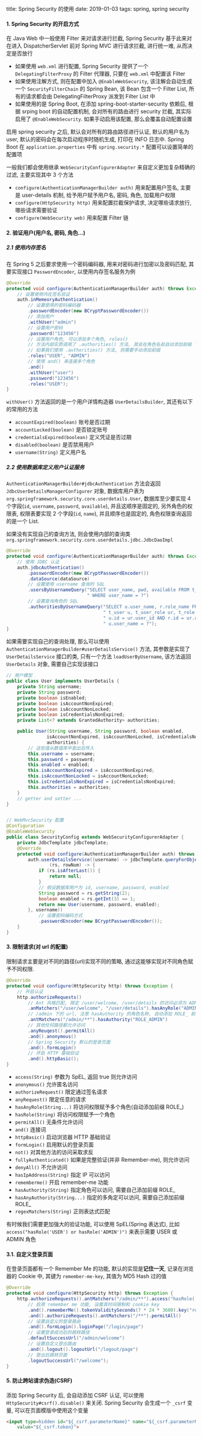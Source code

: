title: Spring Security 的使用
date: 2019-01-03
tags: spring, spring security



#### 1. Spring Security 的开启方式

在 Java Web 中一般使用 Filter 来对请求进行拦截, Spring Security 基于此来对在进入 DispatcherServlet 前对 Spring MVC 进行请求拦截, 进行统一难, 从而决定是否放行

* 如果使用 `web.xml` 进行配置, Spring Security 提供了一个 `DelegatingFilterProxy` 的 Filter 代理器, 只要在 `web.xml` 中配置该 Filter
* 如果使用注解方式, 则在配置中加入 `@EnableWebSecurity`, 该注解会自动生成一个 `SecurityFilterChain` 的 Spring Bean, 该 Bean 包含一个 Filter List, 所有的请求都会由 DelegatingFilterProxy 派发到 Filter List 中
* 如果使用的是 Spring Boot, 在添加 spring-boot-starter-security 依赖后, 根据 srping boot 的自动配置机制, 会对所有的路由进行 security 拦截, 其实际启用了 `@EnableWebSecurity`. 如果手动启用该配置, 那么会覆盖自动配置设置

启用 spring security 之后, 默认会对所有的路由路径进行认证, 默认的用户名为 user, 默认的密码会在每次启动程序时随机生成, 打印在 INFO 日志中. Spring Boot 在 `application.properties` 中有 `spring.security.*` 配置可以设置简单的配置项

一般我们都会使用继承 `WebSecurityConfigurerAdapter` 来自定义更加复杂精确的过滤, 主要实现其中 3 个方法

* `configure(AuthenticationManagerBuilder auth)` 用来配置用户签名, 主要是 user-details 机制, 给予用户赋予用户名, 密码, 角色, 加载用户权限
* `configure(HttpSecurity http)` 用来配置拦截保护请求, 决定哪些请求放行, 哪些请求需要验证
* `configure(WebSecurity web)` 用来配置 Filter 链

#### 2. 验证用户(用户名, 密码, 角色...)

##### 2.1 使用内存签名

在 Spring 5 之后要求使用一个密码编码器, 用来对密码进行加密以及密码匹配, 其要实现接口 `PasswordEncoder`, 以使用内存签名服务为例

```java
@Override
protected void configure(AuthenticationManagerBuilder auth) throws Exception {
    // 设置使用内在签名验证
 	auth.inMemeoryAuthentication()
        // 设置使用的密码编码器
        .passwordEncoder(new BCryptPasswordEncoder())
        // 添加用户
        .withUser("admin")
        // 设置用户密码
        .password("123456")
        // 设置用户角色, 可以添加多个角色, roles() 
        // 方法内部实质调用了 .authorities() 方法, 其会在角色名前自动添加前缀 `ROLE_`
        // 如果我们使用 .authorities() 方法, 则需要手动添加前缀
        .roles("USER", "ADMIN")
        // 使用 and() 来连接多个角色
        .and()
        .withUser("user")
        .psssword("123456")
        .roles("USER");
}
```

`withUser()` 方法返回的是一个用户详情构造器 `UserDetailsBuilder`, 其还有以下的常用的方法

* `accountExpired(boolean)` 账号是否过期
* `accountLocked(boolean)` 是否锁定账号
* `credentialsExpired(boolean)` 定义凭证是否过期
* `disabled(boolean)` 是否禁用用户
* `username(String)` 定义用户名

##### 2.2 使用数据库定义用户认证服务

`AuthenticationManagerBuilder#jdbcAuthentication` 方法会返回  `JdbcUserDetailsManagerConfigurer` 对象, 数据库用户表为  `org.springframework.security.core.userdetails.User`, 数据库至少要实现 4 个字段(`id`, `username`, `password`, `available`), 并且这顺序是固定的, 另外角色的权限表, 权限表要实现 2 个字段(`id`, `name`), 并且顺序也是固定的, 角色权限查询返回的是一个 List.

如果没有实现自己的查询方法, 则会使用内部的查询类 `org.springframework.security.core.userdetails.jdbc.JdbcDaoImpl`

```java
@Override
protected void configure(AuthenticationManagerBuilder auth) throws Exception {
    // 使用 JDBC 认证
 	auth.jdbcAuthentication()
        .passwordEncoder(new BCryptPasswordEncoder())
        .dataSource(dataSource)
        // 设置使用 username 查询的 SQL
        .usersByUsernameQuery("SELECT user_name, pwd, available FROM t_user " +
                              " WHERE user_name = ?")
        // 设置查询角色的 SQL
        .authoritiesByUsernameQuery("SELECT u.user_name, r.role_name FROM " + 
                               		" t_user u, t_user_role ur, t_role r WHERE " +
                                    " u.id = ur.user_id AND r.id = ur.role_id AND " +
        							" u.user_name = ?");
}
```

如果需要实现自己的查询处理, 那么可以使用 `AuthenticationManagerBuilder#userDetailsService()` 方法, 其参数是实现了 `UserDetailsService` 接口的类, 只有一个方法 `loadUserByUsername`, 该方法返回 `UserDetails` 对象, 需要自己实现该接口

```java
// 用户模型
public class User implements UserDetails {
	private String username;
	private String password;
	private boolean isEnabled;
    private boolean isAccountNonExpired;
    private boolean isAccountNonLocked;
    private boolean isCredentialsNonExpired;
    private List<? extends GrantedAuthority> authorities;

    public User(String username, String password, boolean enabled,
               isAccountNonExpired, isAccountNonLocked, isCredentialsNonExpired,
               authorities) {
        // 这些值从数值库中查出后传入
        this.username = username;
        this.password = password;
        this.enabled = enabled;
        this.isAccountNonExpired = isAccountNonExpired;
        this.isAccountNonLocked = isAccountNonLocked;
        this.isCredentialsNonExpired = isCredentialsNonExpired;
        this.authorities = authorities;
    }
    // getter and setter ...
}


// WebMvcSecurity 配置
@Configuration
@EnableWebSecurity
public class SecurityConfig extends WebSecurityConfigurerAdapter {
    private JdbcTemplate jdbcTemplate;
	@Override
	protected void configure(AuthenticationManagerBuilder auth) throws Exception {
        auth.userDetailsService((username) -> jdbcTemplate.queryForObject(userQuery,
				(rs, rowNum) -> {
            if (rs.isAfterLast()) {
                return null;
            }
            // 假设数据库用户为 id, username, password, enabled
            String password = rs.getString(2);
            boolean enabled = rs.getInt(3) == 1;
            return new User(username, password, enabled);
        }, username))
        	// 设置密码编码方式
        	.passwordEncoder(new BCryptPasswordEncoder());
    }
}
```

#### 3. 限制请求(对 url 的配置)

限制请求主要是对不同的路径(url)实现不同的策略, 通过这能够实现对不同角色赋予不同权限.

```java
@Override
protected void configure(HttpSecurity http) throws Exception {
    // 开启认证
 	http.authorizeRequests()   
        // Ant 风格匹配, 限定 /user/welcome, /user/details 的访问必须为 ADMIN 或 USER 
        .anMatchers("/user/welcome", "/user/details").hasAnyRole("ADMIN", "USER")
        // /admin 下的 url, 注意 hasAuthority 的角色名称, 自动添加 ROLE_ 前缀
        .antMatchers("/admin/**").hasAuthority("ROLE_ADMIN")
        // 其他任何路径都允许访问
        .anyReuqest().permitAll()
        .and().anonymous()
        // Spring Security 默认的登录页面
        .and().formLogin()
        // 开启 HTTP 基础验证
        .and().httpBasic();
}
```

* `access(String)` 参数为 SpEL, 返回 true 则允许访问
* `anonymous()` 允许匿名访问
* `authorizeRequest()` 限定通过签名请求
* `anyRequest()` 限定任意的请求
* `hasAnyRole(String...)` 将访问权限赋予多个角色(自动添加前缀 ROLE_)
* `hasRole(String)` 将访问权限赋予一个角色
* `permitAll()` 无条件允许访问
* `and()` 连接词
* `httpBasic()` 启动浏览器 HTTP 基础验证
* `formLogin()` 启用默认的登录页面
* `not()` 对其他方法的访问采取求反
* `fullyAuthenticated()` 如果是完整验证(并非 Remember-me), 则允许访问
* `denyAll()` 不允许访问
* `hasIpAddress(String)` 指定 IP 可以访问
* `rememberme()` 开启 remember-me 功能
* `hasAuthority(String)` 指定角色可以访问, 需要自己添加前缀 ROLE_
* `hasAnyAuthority(String...)` 指定的多角定可以访问, 需要自己添加前缀 ROLE_
* `regexMatchers(String)` 正则表达式匹配

有时候我们需要更加强大的验证功能, 可以使用 SpEL(Spring 表达式), 比如 `access("hasRole('USER') or hasRole('ADMIN')")` 来表示需要 USER 或 ADMIN 角色

#### 3.1. 自定义登录页面

在登录页面都有一个 Remember Me 的功能, 默认的实现是**记住一天**, 记录在浏览器的 Cookie 中, 其键为 `remember-me-key`, 其值为 MD5 Hash 过的值

```java
@Override
protected void configure(HttpSecurity http) throws Exception {
 	http.authorizeRequests().antMatchers("/admin/**").access("hasRole('ADMIN')")
        // 启用 remember me 功能, 设置其时间限制和 cookie key
        .and().rememberMe().tokenValiditySeconds(7 * 24 * 3600).key("remember-me")
        .and().authorizeRequests().antMatchers("/**").permitAll()
        // 设置自定义的登录路由
        .and().formLogin().loginPage("/login/page")
        // 设置登录成功后的跳转路径
        .defaultSuccessUrl("/admin/welcome")
        // 设置自定义登出路由
        .and().logout().logoutUrl("/logout/page")
        // 登出后跳转页面
        .logoutSuccessUrl("/welcome");
}
```







#### 5. 防止跨站请求伪造(CSRF)

添加 Spring Security 后, 会自动添加 CSRF 认证, 可以使用 `HttpSecurity#csrf().disable()` 来关闭. Spring Security 会生成一个 `_csrf` 变量, 可以在页面模版中使用这个变量

```html
<input type=hidden id="${_csrf.parameterName}" name="${_csrf.parameterName}" 
	value="${_csrf.token}">
```















































